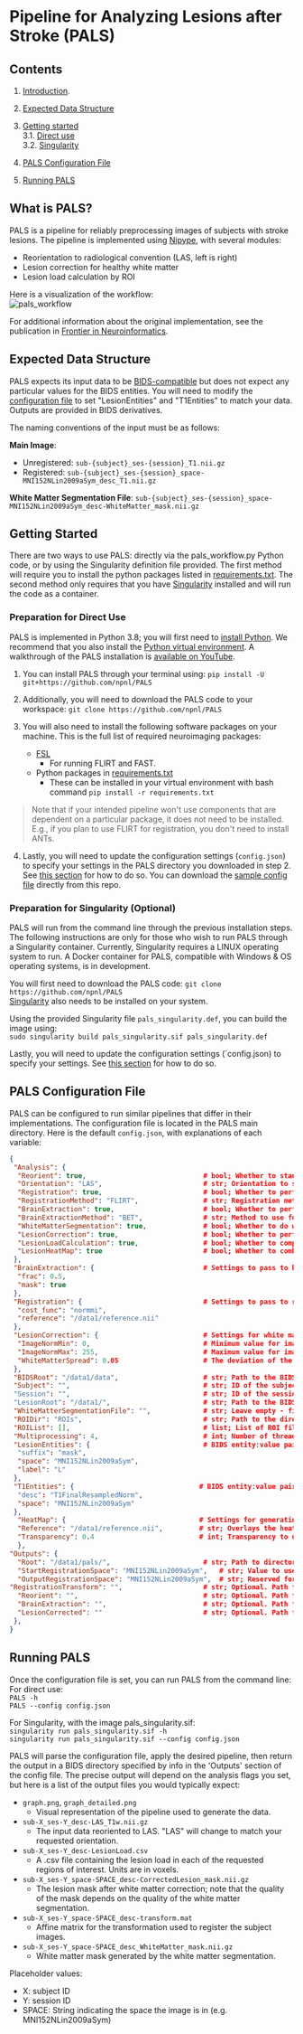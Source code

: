 # Pipeline for Analyzing Lesions after Stroke (PALS)
## Contents
1. [Introduction](#intro).
2. [Expected Data Structure](#datastructure)  
3. [Getting started](#start)  
  3.1. [Direct use](#direct)  
  3.2. [Singularity](#singularity)
   
4. [PALS Configuration File](#config)
5. [Running PALS](#running)

## What is PALS?<a name=intro></a>
PALS is a pipeline for reliably preprocessing images of subjects with stroke lesions. The pipeline is implemented using [Nipype](https://nipype.readthedocs.io/en/latest/), with several modules:
- Reorientation to radiological convention (LAS, left is right)
- Lesion correction for healthy white matter
- Lesion load calculation by ROI

Here is a visualization of the workflow:  
![pals_workflow](img/pals_workflow.png)

For additional information about the original implementation, see the publication in [Frontier in Neuroinformatics](https://www.frontiersin.org/articles/10.3389/fninf.2018.00063/full).

## Expected Data Structure<a name=datastructure></a>
PALS expects its input data to be [BIDS-compatible](https://bids-specification.readthedocs.io/en/stable/) but does not expect any particular values for the BIDS entities. You will need to modify the [configuration file](#config) to set "LesionEntities" and "T1Entities" to match your data. Outputs are provided in BIDS derivatives.

The naming conventions of the input must be as follows:

**Main Image**: 
  * Unregistered: `sub-{subject}_ses-{session}_T1.nii.gz`
  * Registered: `sub-{subject}_ses-{session}_space-MNI152NLin2009aSym_desc_T1.nii.gz`
  
**White Matter Segmentation File**: `sub-{subject}_ses-{session}_space-MNI152NLin2009aSym_desc-WhiteMatter_mask.nii.gz`


## Getting Started<a name=start></a>
There are two ways to use PALS: directly via the pals_workflow.py Python code, or by using the Singularity definition file provided. The first method will require you to install the python packages listed in [requirements.txt](https://github.com/npnl/PALS/blob/main/requirements.txt). The second method only requires that you have [Singularity](https://docs.sylabs.io/guides/3.5/user-guide/introduction.html) installed and will run the code as a container.

### Preparation for Direct Use<a name=start></a>
PALS is implemented in Python 3.8; you will first need to [install Python](https://www.python.org/downloads/release/python-3810/). We recommend that you also install the [Python virtual environment](https://docs.python-guide.org/dev/virtualenvs/#virtualenvironments-ref). A walkthrough of the PALS installation is [available on YouTube](https://youtu.be/8PN3tR34L6g).

1. You can install PALS through your terminal using:
`pip install -U git+https://github.com/npnl/PALS`  

2. Additionally, you will need to download the PALS code to your workspace: `git clone https://github.com/npnl/PALS` 

3. You will also need to install the following software packages on your machine. This is the full list of required neuroimaging packages:
    * [FSL](https://fsl.fmrib.ox.ac.uk/fsl/fslwiki)
      * For running FLIRT and FAST.
    * Python packages in [requirements.txt]()
      * These can be installed in your virtual environment with bash command `pip install -r requirements.txt` 
  
> Note that if your intended pipeline won't use components that are dependent on a particular package, it does not need to be installed. E.g., if you plan to use FLIRT for registration, you don't need to install ANTs.

4. Lastly, you will need to update the configuration settings (`config.json`) to specify your settings in the PALS directory you downloaded in step 2. See [this section](#config) for how to do so. You can download the [sample config file](https://github.com/npnl/PALS/blob/main/config.json) directly from this repo.

### Preparation for Singularity (Optional) <a name=singularity></a>
PALS will run from the command line through the previous installation steps. The following instructions are only for those who wish to run PALS through a Singularity container. Currently, Singularity requires a LINUX operating system to run. A Docker container for PALS, compatible with Windows & OS operating systems, is in development.

You will first need to download the PALS code: `git clone https://github.com/npnl/PALS`  
[Singularity](https://sylabs.io/guides/3.9/user-guide/quick_start.html#quick-installation-steps) also needs to be installed on your system.

Using the provided Singularity file `pals_singularity.def`, you can build the image using:  
`sudo singularity build pals_singularity.sif pals_singularity.def`

Lastly, you will need to update the configuration settings (`config.json) to specify your settings. See [this section](#config) for how to do so.

## PALS Configuration File<a name=config></a> 
PALS can be configured to run similar pipelines that differ in their implementations. The configuration file is located in the PALS main directory. Here is the default `config.json`, with explanations of each variable:  
```json
{
 "Analysis": {
  "Reorient": true,                             # bool; Whether to standardize the orientation (e.g. radiological, neurological).
  "Orientation": "LAS",                         # str; Orientation to standardize to.
  "Registration": true,                         # bool; Whether to perform registration to a common template.
  "RegistrationMethod": "FLIRT",                # str; Registration method.
  "BrainExtraction": true,                      # bool; Whether to perform brain extraction.
  "BrainExtractionMethod": "BET",               # str; Method to use for brain extraction.
  "WhiteMatterSegmentation": true,              # bool; Whether to do white matter segmentation. If false, must place file in same location as the input files in the BIDS structure. 
  "LesionCorrection": true,                     # bool; Whether to perform lesion correction.
  "LesionLoadCalculation": true,                # bool; Whether to compute lesion load.
  "LesionHeatMap": true                         # bool; Whether to combine the lesions into a heatmap.
 },
 "BrainExtraction": {                           # Settings to pass to brain extraction; structure depends on Analysis['BrainExtractionMethod']
  "frac": 0.5,
  "mask": true
 },
 "Registration": {                              # Settings to pass to registration; structure depends on Analysis['RegistrationMethod']
  "cost_func": "normmi",
  "reference": "/data1/reference.nii"
 },
 "LesionCorrection": {                          # Settings for white matter correction.
  "ImageNormMin": 0,                            # Minimum value for image.
  "ImageNormMax": 255,                          # Maximum value for image
  "WhiteMatterSpread": 0.05                     # The deviation of the white matter intensity as a fraction of the mean white matter intensity.
 },
 "BIDSRoot": "/data1/data",                     # str; Path to the BIDS root directory for the raw data.
 "Subject": "",                                 # str; ID of the subject to run. If blank, runs all subjects. Ex: r001s001
 "Session": "",                                 # str; ID of the session to run. If blank, runs all sessions. Ex: 1
 "LesionRoot": "/data1/",                       # str; Path to the BIDS root directory for the lesion masks.
 "WhiteMatterSegmentationFile": "",             # str; Leave empty - files are automatically referenced.
 "ROIDir": "ROIs",                              # str; Path to the directory containing ROI image files.
 "ROIList": [],                                 # list; List of ROI files to use.
 "Multiprocessing": 4,                          # int; Number of threads to use for multiprocessing. Has no effect unless more than 1 subject is being processed.
 "LesionEntities": {                            # BIDS entity:value pairs for identifying the lesion files. 
  "suffix": "mask",
  "space": "MNI152NLin2009aSym",
  "label": "L"
 },
 "T1Entities": {                               # BIDS entity:value pairs for identifying the T1 images.
  "desc": "T1FinalResampledNorm",
  "space": "MNI152NLin2009aSym"
 },
  "HeatMap": {                                 # Settings for generating the heatmap
  "Reference": "/data1/reference.nii",         # str; Overlays the heatmap on this image and creates NIFTI file with overlay and NITFI file with the mask only. Also produces 4 PNGS: 9 slices of the lesions from sagittal, axial, and coronal orientations (3 images) and an image with a cross-section of each orientation.
  "Transparency": 0.4                          # int; Transparency to use when mixing the reference image and the heatmap. Smaller values darker reference and lighter heatmap.
  },
"Outputs": {
  "Root": "/data1/pals/",                       # str; Path to directory where to place the output.
  "StartRegistrationSpace": "MNI152NLin2009aSym",   # str; Value to use for "space" entity in BIDS output filename. 
  "OutputRegistrationSpace": "MNI152NLin2009aSym",  # str; Reserved for future use.    
"RegistrationTransform": "",                    # str; Optional. Path for saving registration transform. 
  "Reorient": "",                               # str; Optional. Path for saving reoriented volume.
  "BrainExtraction": "",                        # str; Optional. Path for saving the brain extracted volume.
  "LesionCorrected": ""                         # str; Optional. Path for saving the white matter-corrected lesions.
 },
}
```

## Running PALS<a name=running></a>
Once the configuration file is set, you can run PALS from the command line:  
For direct use:  
`PALS -h`  
`PALS --config config.json`  
  
For Singularity, with the image pals_singularity.sif:  
`singularity run pals_singularity.sif -h`  
`singularity run pals_singularity.sif --config config.json`

PALS will parse the configuration file, apply the desired pipeline, then return the output in a BIDS directory specified by info in the 'Outputs' section of the config file.
The precise output will depend on the analysis flags you set, but here is a list of the output files you would typically expect:  
- `graph.png`, `graph_detailed.png`  
  - Visual representation of the pipeline used to generate the data.
- `sub-X_ses-Y_desc-LAS_T1w.nii.gz`  
  - The input data reoriented to LAS. "LAS" will change to match your requested orientation.
- `sub-X_ses-Y_desc-LesionLoad.csv`
  - A .csv file containing the lesion load in each of the requested regions of interest. Units are in voxels.
- `sub-X_ses-Y_space-SPACE_desc-CorrectedLesion_mask.nii.gz`  
  - The lesion mask after white matter correction; note that the quality of the mask depends on the quality of the white matter segmentation.
- `sub-X_ses-Y_space-SPACE_desc-transform.mat`
  - Affine matrix for the transformation used to register the subject images.
- `sub-X_ses-Y_space-SPACE_desc_WhiteMatter_mask.nii.gz`
  - White matter mask generated by the white matter segmentation.
  
Placeholder values:
- X: subject ID
- Y: session ID
- SPACE: String indicating the space the image is in (e.g. MNI152NLin2009aSym)
